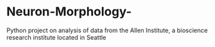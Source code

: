 # Neuron-Morphology-
Python project on analysis of data from the Allen Institute, a bioscience research institute located in Seattle
